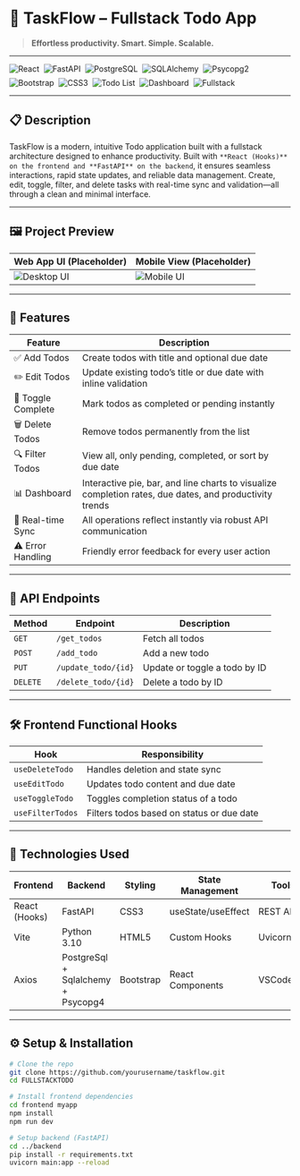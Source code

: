 # 🧠 TaskFlow – Fullstack Todo App
> **Effortless productivity. Smart. Simple. Scalable.**

---



<div style="display: flex; flex-wrap: wrap; gap: 8px; align-items: center;">
  <img src="https://img.shields.io/badge/-React-61DAFB?logo=react&logoColor=white&style=for-the-badge" alt="React" />
  <img src="https://img.shields.io/badge/-FastAPI-009688?logo=fastapi&logoColor=white&style=for-the-badge" alt="FastAPI" />
  <img src="https://img.shields.io/badge/-PostgreSQL-336791?logo=postgresql&logoColor=white&style=for-the-badge" alt="PostgreSQL" />
  <img src="https://img.shields.io/badge/-SQLAlchemy-000000?logo=sqlalchemy&logoColor=white&style=for-the-badge" alt="SQLAlchemy" />
  <img src="https://img.shields.io/badge/-Psycopg2-336791?style=for-the-badge" alt="Psycopg2" />
  <img src="https://img.shields.io/badge/-Bootstrap-563D7C?logo=bootstrap&logoColor=white&style=for-the-badge" alt="Bootstrap" />
  <img src="https://img.shields.io/badge/-CSS3-1572B6?logo=css3&logoColor=white&style=for-the-badge" alt="CSS3" />
  <img src="https://img.shields.io/badge/-Todo%20List-FCA121?style=for-the-badge" alt="Todo List" />
  <img src="https://img.shields.io/badge/-Dashboard-4A90E2?style=for-the-badge" alt="Dashboard" />
  <img src="https://img.shields.io/badge/-Fullstack-2C3E50?style=for-the-badge" alt="Fullstack" />
</div>




---



## 📋 Description

TaskFlow is a modern, intuitive Todo application built with a fullstack architecture designed to enhance productivity. Built with `**React (Hooks)** on the frontend and **FastAPI** on the backend`, it ensures seamless interactions, rapid state updates, and reliable data management. Create, edit, toggle, filter, and delete tasks with real-time sync and validation—all through a clean and minimal interface.

---


## 🖼️ Project Preview

| Web App UI (Placeholder) | Mobile View (Placeholder) |
|--------------------------|----------------------------|
| ![Desktop UI](./assets/desktop-ui.png) | ![Mobile UI](./assets/mobile-ui.png) |

---


## 🚀 Features

| Feature            | Description                                                           |
|-------------------|-----------------------------------------------------------------------|
| ✅ Add Todos       | Create todos with title and optional due date                         |
| ✏️ Edit Todos      | Update existing todo’s title or due date with inline validation       |
| 🔁 Toggle Complete | Mark todos as completed or pending instantly                          |
| 🗑️ Delete Todos    | Remove todos permanently from the list                                |
| 🔍 Filter Todos    | View all, only pending, completed, or sort by due date                |
| 📊 Dashboard       | Interactive pie, bar, and line charts to visualize completion rates, due dates, and productivity trends |
| 🔄 Real-time Sync  | All operations reflect instantly via robust API communication         |
| ⚠️ Error Handling  | Friendly error feedback for every user action                         |

---

## 🔌 API Endpoints

| Method | Endpoint               | Description                    |
|--------|------------------------|--------------------------------|
| `GET`  | `/get_todos`           | Fetch all todos                |
| `POST` | `/add_todo`            | Add a new todo                 |
| `PUT`  | `/update_todo/{id}`    | Update or toggle a todo by ID  |
| `DELETE` | `/delete_todo/{id}` | Delete a todo by ID            |

---

## 🛠️ Frontend Functional Hooks

| Hook              | Responsibility                                |
|------------------|------------------------------------------------|
| `useDeleteTodo`  | Handles deletion and state sync                |
| `useEditTodo`    | Updates todo content and due date              |
| `useToggleTodo`  | Toggles completion status of a todo            |
| `useFilterTodos` | Filters todos based on status or due date      |

---

## 🧱 Technologies Used

| Frontend      | Backend     | Styling     | State Management | Tools        |
|---------------|-------------|-------------|------------------|--------------|
| React (Hooks) | FastAPI     | CSS3        | useState/useEffect | REST APIs    |
| Vite          | Python 3.10 | HTML5       | Custom Hooks     | Uvicorn      |
| Axios         | PostgreSql + Sqlalchemy + Psycopg4     | Bootstrap | React Components | VSCode/Git   |

---

## ⚙️ Setup & Installation

```bash
# Clone the repo
git clone https://github.com/yourusername/taskflow.git
cd FULLSTACKTODO

# Install frontend dependencies
cd frontend myapp
npm install
npm run dev

# Setup backend (FastAPI)
cd ../backend
pip install -r requirements.txt
uvicorn main:app --reload
```


